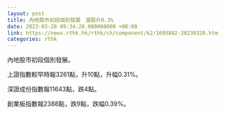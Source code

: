 ```yaml
---
layout: post
title: 內地股市初段個別發展　滬股升0.3%
date: 2023-03-28 09:34:28.000000000 +08:00
link: https://news.rthk.hk/rthk/ch/component/k2/1693882-20230328.htm
categories: rthk
---
```


內地股市初段個別發展。

上證指數較早時報3261點，升10點，升幅0.31%。

深證成份指數報11643點，跌4點。

創業板指數報2388點，跌9點，跌幅0.39%。
